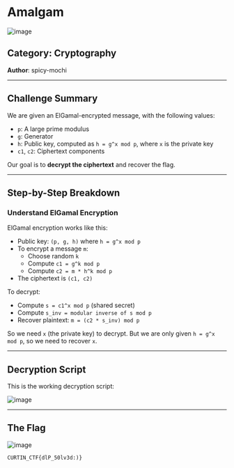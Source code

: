 # Amalgam
![image](https://github.com/user-attachments/assets/66c62696-83cb-4f44-9d1c-ea830a757bfa)

## Category: Cryptography  
**Author**: spicy-mochi

---

## Challenge Summary

We are given an ElGamal-encrypted message, with the following values:

- `p`: A large prime modulus  
- `g`: Generator  
- `h`: Public key, computed as `h = g^x mod p`, where `x` is the private key  
- `c1`, `c2`: Ciphertext components  

Our goal is to **decrypt the ciphertext** and recover the flag.

---

## Step-by-Step Breakdown

### Understand ElGamal Encryption

ElGamal encryption works like this:

- Public key: `(p, g, h)` where `h = g^x mod p`
- To encrypt a message `m`:
  - Choose random `k`
  - Compute `c1 = g^k mod p`
  - Compute `c2 = m * h^k mod p`
- The ciphertext is `(c1, c2)`

To decrypt:
- Compute `s = c1^x mod p` (shared secret)
- Compute `s_inv = modular inverse of s mod p`
- Recover plaintext: `m = (c2 * s_inv) mod p`

So we need `x` (the private key) to decrypt. But we are only given `h = g^x mod p`, so we need to recover `x`.

---

## Decryption Script

This is the working decryption script:

![image](https://github.com/user-attachments/assets/61081186-dada-4c38-9dc8-c3075f675a0d)

---

## The Flag

![image](https://github.com/user-attachments/assets/59ec03ff-648e-4029-812d-a13a3ef188fb)

```text
CURTIN_CTF{dlP_50lv3d:)}
```
